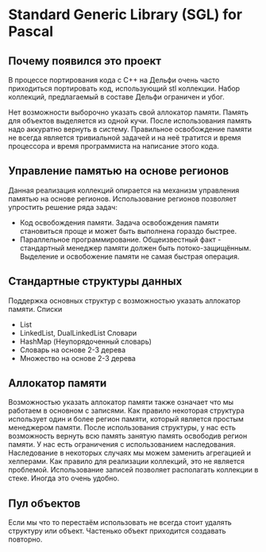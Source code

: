 Standard Generic Library (SGL) for Pascal
=========================================

Почему появился это проект
--------------------------
В процессе портирования кода с C++ на Дельфи очень часто
приходиться портировать код, использующий stl коллекции.
Набор коллекций, предлагаемый в составе Дельфи ограничен и убог.

Нет возможности выборочно указать свой аллокатор памяти.
Память для объектов выделяется из одной кучи.
После использования память надо аккуратно вернуть в систему.
Правильное освобождение памяти не всегда является тривиальной задачей и на неё тратится и время процессора и время программиста на написание этого кода.

Управление памятью на основе регионов
-------------------------------------
Данная реализация коллекций опирается на механизм 
управления памятью на основе регионов.
Использование регионов позволяет упростить решение ряда задач:
 - Код освобождения памяти.
Задача освобождения памяти становиться проще и 
может быть выполнена гораздо быстрее.   
 - Параллельное программирование.
Общеизвестный факт - стандартный менеджер памяти должен быть потоко-защищённым. 
Выделение и освобожение памяти не самая быстрая операция. 

Стандартные структуры данных
----------------------------
Поддержка основных структур с возможностью указать аллокатор памяти.
Списки
 - List
 - LinkedList, DualLinkedList
Словари
 - HashMap (Неупорядоченный словарь)
 - Словарь на основе 2-3 дерева
 - Множество на основе 2-3 дерева

Аллокатор памяти
----------------
Возможностью указать аллокатор памяти также означает что мы работаем в основном с записями.
Как правило некоторая структура использует один и более регион памяти, который является простым менеджером памяти. 
После использования структуры, у нас есть возможность 
вернуть всю память занятую память освободив регион памяти. 
У нас есть ограничения с использованием наследования. 
Наследование в некоторых случаях мы можем заменить агрегацией и хелперами. 
Как правило для реализации коллекций, это не является проблемой.
Использование записей позволяет располагать коллекции в стеке. Иногда это очень удобно.

Пул объектов
------------
Если мы что то перестаём использовать не всегда стоит удалять структуру или объект.
Частенько объект приходится создавать повторно. 